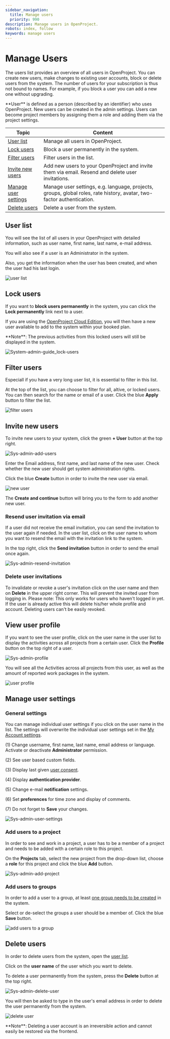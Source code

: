 ```yaml
---
sidebar_navigation:
  title: Manage users
  priority: 990
description: Manage users in OpenProject.
robots: index, follow
keywords: manage users
---
```


# Manage Users

The users list provides an overview of all users in OpenProject. You can create new users, make changes to existing user accounts, block or delete users from the system. The number of users for your subscription is thus not bound to names. For example, if you block a user you can add a new one without upgrading.

<div class="glossary">
**User** is defined as a person (described by an identifier) who uses OpenProject. New users can be created in the admin settings. Users can become project members by assigning them a role and adding them via the project settings.
</div>


| Topic                                         | Content                                                      |
| --------------------------------------------- | ------------------------------------------------------------ |
| [User list](#user-list)                       | Manage all users in OpenProject.                             |
| [Lock users](#lock-users)                     | Block a user permanently in the system.                      |
| [Filter users](#filter-users)                 | Filter users in the list.                                    |
| [Invite new users](#invite-new-users)         | Add new users to your OpenProject and invite them via email. Resend and delete user invitations. |
| [Manage user settings](#manage-user-settings) | Manage user settings, e.g. language, projects, groups, global roles, rate history, avatar, two-factor authentication. |
| [Delete users](#delete-users)                 | Delete a user from the system.                               |

## User list

You will see the list of all users in your OpenProject with detailed information, such as user name, first name, last name, e-mail address.

You will also see if a user is an Administrator in the system.

Also, you get the information when the user has been created, and when the user had his last login.

![user list](image-20200211141841492.png)

## Lock users

If you want to **block users permanently** in the system, you can click the **Lock permanently** link next to a user.

If you are using the [OpenProject Cloud Edition](../../../cloud-edition-guide), you will then have a new user available to add to the system within your booked plan.

<div class="alert alert-info" role="alert">
**Note**: The previous activities from this locked users will still be displayed in the system.
</div>

![System-admin-guide_lock-users](System-admin-guide_lock-users.png)

## Filter users

Especiall if you have a very long user list, it is essential to filter in this list.

At the top of the list, you can choose to filter for all, altive, or locked users. 
You can then search for the name or email of a user. Click the blue **Apply** button to filter the list.

![filter users](image-20200115155456033.png)

## Invite new users

To invite new users to your system, click the green **+ User** button at the top right.

![Sys-admin-add-users](Sys-admin-add-users.png)

Enter the Email address, first name, and last name of the new user. Check whether the new user should get system administration rights.

Click the blue **Create** button in order to invite the new user via email.

![new user](image-20200115155855409.png)

The **Create and continue** button will bring you to the form to add another new user.

### Resend user invitation via email

If a user did not receive the email invitation, you can send the invitation to the user again if needed. In the user list, click on the user name to whom you want to resend the email with the invitation link to the system.

In the top right, click the **Send invitation** button in order to send the email once again.

![Sys-admin-resend-invitation](Sys-admin-resend-invitation.png)

### Delete user invitations
To invalidate or revoke a user's invitation click on the user name and then on **Delete** in the upper right corner. This will prevent the invited user from logging in. 
Please note: This only works for users who haven't logged in yet. If the user is already active this will delete his/her whole profile and account. Deleting users can't be easily revoked.

## View user profile

If you want to see the user profile, click on the user name in the user list to display the activities across all projects from a certain user. Click the **Profile** button on the top right of a user.

![Sys-admin-profile](Sys-admin-profile.png)



You will see all the Activities across all projects from this user, as well as the amount of reported work packages in the system.

![user profile](image-20200115162109669.png)

## Manage user settings

### General settings

You can manage individual user settings if you click on the user name in the list. The settings will overwrite the individual user settings set in the [My Account settings](../../../getting-started/my-account/).

(1) Change username, first name, last name, email address or language. Activate or deactivate **Administrator** permission.

(2) See user based custom fields.

(3) Display last given [user consent](../settings/#user-consent).

(4) Display **authentication provider**.

(5) Change e-mail **notification** settings.

(6) Set **preferences** for time zone and display of comments.

(7) Do not forget to **Save** your changes.

![Sys-admin-user-settings](Sys-admin-user-settings.png)

### Add users to a project

In order to see and work in a project, a user has to be a member of a project and needs to be added with a certain role to this project.

On the **Projects** tab, select the new project from the drop-down list, choose a **role** for this project and click the blue **Add** button.

![Sys-admin-add-project](Sys-admin-add-project.gif)

### Add users to groups

In order to add a user to a group, at least [one group needs to be created](../groups) in the system.

Select or de-select the groups a user should be a member of. Click the blue **Save** button.

![add users to a group](image-20200115165406439.png)



## Delete users

In order to delete users from the system, open the [user list](#user-list).

Click on the **user name** of the user which you want to delete.

To delete a user permanently from the system, press the **Delete** button at the top right. 

![Sys-admin-delete-user](Sys-admin-delete-user.png)

You will then be asked to type in the user's email address in order to delete the user permanently from the system.

![delete user](image-20200115162533470.png)

<div class="alert alert-info" role="alert">
**Note**: Deleting a user account is an irreversible action and cannot easily be restored via the frontend.
</div>
